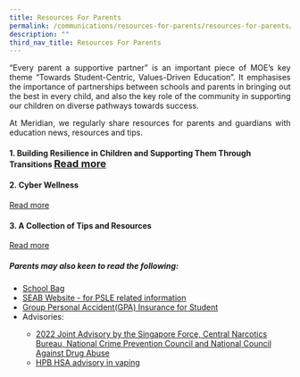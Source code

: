 ```yaml
---
title: Resources For Parents
permalink: /communications/resources-for-parents/resources-for-parents/
description: ""
third_nav_title: Resources For Parents
---
```

<p align = "justify">“Every parent a supportive partner” is an important piece of MOE’s key theme “Towards Student-Centric, Values-Driven Education”. It emphasises the importance of partnerships between schools and parents in bringing out the best in every child, and also the key role of the community in supporting our children on diverse pathways towards success.</p>

<p align = "justify">At Meridian, we regularly share resources for parents and guardians with education news, resources and tips.</p>


<h4>1. Building Resilience in Children and Supporting Them Through Transitions <font size="4"><a href = "https://www.meridianpri.moe.edu.sg/communications/resources-for-parents/children-support/"> Read more</a></font></h4>

<h4>2. Cyber Wellness</h4>
<a href = "https://www.meridianpri.moe.edu.sg/communications/resources-for-parents/cyber-wellness/">Read more</a>

<h4>3. A Collection of Tips and Resources</h4>
<a href = "https://www.meridianpri.moe.edu.sg/communications/resources-for-parents/a-collection-of-tips-and-resources/">Read more</a>

<h5>Parents may also keen to read the following:</h5>
<ul>
	<li><a href = "https://www.schoolbag.edu.sg/" target="_blank">School Bag</a></li>
	<li><a href = "https://www.seab.gov.sg/home/#" target = "_blank">SEAB Website - for PSLE related information</a></li>
	<li><a href = "/files/Useful%20Link/Product%20Fact%20Sheet%20Year%202023.pdf" target= "_blank">Group Personal Accident(GPA) Insurance for Student</a></li>
	<li>Advisories:</li>
		<ul class="square">  
		<li><a href = "/files/Communications/Resources%20for%20Parents/Joint%20Advisory%20Year%20End%202022.pdf" target = "_blank">2022 Joint Advisory by the Singapore Force, Central Narcotics Bureau, National Crime Prevention Council and National Council Against Drug Abuse</a></li>  
		<li><a href = "/files/Communications/Resources%20for%20Parents/HPB%20HSA%20advisory%20on%20vaping.pdf" target = "_blank">HPB HSA advisory in vaping</a></li>  
 </ul>
</ul>